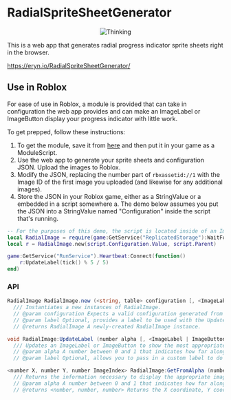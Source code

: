 # RadialSpriteSheetGenerator

<p align="center">
  <img src="https://thumbs.gfycat.com/WindingAppropriateCollardlizard-size_restricted.gif" alt="Thinking">
</p>

This is a web app that generates radial progress indicator sprite sheets right in the browser.

<https://eryn.io/RadialSpriteSheetGenerator/>

## Use in Roblox
For ease of use in Roblox, a module is provided that can take in configuration the web app provides and can make an ImageLabel or ImageButton display your progress indicator with little work.

To get prepped, follow these instructions:

1. To get the module, save it from [here]() and then put it in your game as a ModuleScript.
2. Use the web app to generate your sprite sheets and configuration JSON. Upload the images to Roblox.
3. Modify the JSON, replacing the number part of `rbxassetid://1` with the Image ID of the first image you uploaded (and likewise for any additional images).
4. Store the JSON in your Roblox game, either as a StringValue or a embedded in a script somewhere
  a. The demo below assumes you put the JSON into a StringValue named "Configuration" inside the script that's running.

```lua
-- For the purposes of this demo, the script is located inside of an ImageLabel.
local RadialImage = require(game:GetService("ReplicatedStorage"):WaitForChild("RadialImage"))
local r = RadialImage.new(script.Configuration.Value, script.Parent)

game:GetService("RunService").Heartbeat:Connect(function()
	r:UpdateLabel(tick() % 5 / 5)
end)
```

### API

```cs
RadialImage RadialImage.new (<string, table> configuration [, <ImageLabel | ImageButton> label])
  /// Instantiates a new instances of RadialImage.
  // @param configuration Expects a valid configuration generated from the web app, in either JSON or table form.
  // @param label Optional, provides a label to be used with the UpdateLabel method. If this is omitted, you must pass it as the second argument to UpdateLabel.
  // @returns RadialImage A newly-created RadialImage instance.
```

```cs
void RadialImage:UpdateLabel (number alpha [, <ImageLabel | ImageButton> label])
  /// Updates an ImageLabel or ImageButton to show the most appropriate frame based on the current progress.
  // @param alpha A number between 0 and 1 that indicates how far along the progress is. The label will then display the most appropriate image based on the number of available images in the sprite sheet.
  // @param label Optional, allows you to pass in a custom label to do the update operation on. Required if `label` is omitted from the instantiation.
```

```cs
<number X, number Y, number ImageIndex> RadialImage:GetFromAlpha (number alpha)
  /// Returns the information necessary to display the appropriate image from the sprite sheet.
  // @param alpha A number between 0 and 1 that indicates how far along the progress is. Information for the most appropriate frame will be returned based on the number of available images in the sprite sheet.
  // @returns <number, number, number> Returns the X coordinate, Y coordinate, and the Image number for which to display based on the given alpha.
```